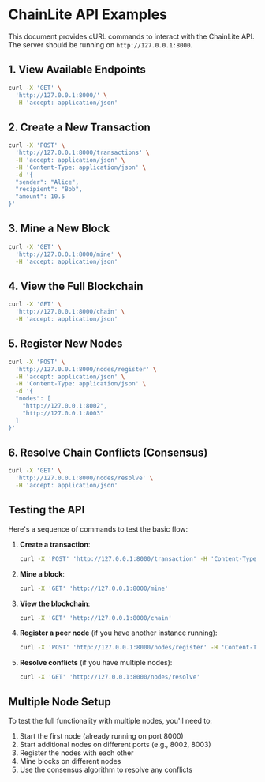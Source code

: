 # ChainLite API Examples

This document provides cURL commands to interact with the ChainLite API. The server should be running on `http://127.0.0.1:8000`.

## 1. View Available Endpoints

```bash
curl -X 'GET' \
  'http://127.0.0.1:8000/' \
  -H 'accept: application/json'
```

## 2. Create a New Transaction

```bash
curl -X 'POST' \
  'http://127.0.0.1:8000/transactions' \
  -H 'accept: application/json' \
  -H 'Content-Type: application/json' \
  -d '{
  "sender": "Alice",
  "recipient": "Bob",
  "amount": 10.5
}'
```

## 3. Mine a New Block

```bash
curl -X 'GET' \
  'http://127.0.0.1:8000/mine' \
  -H 'accept: application/json'
```

## 4. View the Full Blockchain

```bash
curl -X 'GET' \
  'http://127.0.0.1:8000/chain' \
  -H 'accept: application/json'
```

## 5. Register New Nodes

```bash
curl -X 'POST' \
  'http://127.0.0.1:8000/nodes/register' \
  -H 'accept: application/json' \
  -H 'Content-Type: application/json' \
  -d '{
  "nodes": [
    "http://127.0.0.1:8002",
    "http://127.0.0.1:8003"
  ]
}'
```

## 6. Resolve Chain Conflicts (Consensus)

```bash
curl -X 'GET' \
  'http://127.0.0.1:8000/nodes/resolve' \
  -H 'accept: application/json'
```

## Testing the API

Here's a sequence of commands to test the basic flow:

1. **Create a transaction**:
   ```bash
   curl -X 'POST' 'http://127.0.0.1:8000/transaction' -H 'Content-Type: application/json' -d '{"sender":"Alice","recipient":"Bob","amount":10.5}'
   ```

2. **Mine a block**:
   ```bash
   curl -X 'GET' 'http://127.0.0.1:8000/mine'
   ```

3. **View the blockchain**:
   ```bash
   curl -X 'GET' 'http://127.0.0.1:8000/chain'
   ```

4. **Register a peer node** (if you have another instance running):
   ```bash
   curl -X 'POST' 'http://127.0.0.1:8000/nodes/register' -H 'Content-Type: application/json' -d '{"nodes":["http://127.0.0.1:8002"]}'
   ```

5. **Resolve conflicts** (if you have multiple nodes):
   ```bash
   curl -X 'GET' 'http://127.0.0.1:8000/nodes/resolve'
   ```

## Multiple Node Setup

To test the full functionality with multiple nodes, you'll need to:

1. Start the first node (already running on port 8000)
2. Start additional nodes on different ports (e.g., 8002, 8003)
3. Register the nodes with each other
4. Mine blocks on different nodes
5. Use the consensus algorithm to resolve any conflicts
